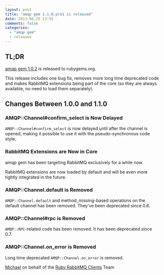 ```yaml
---
layout: post
title: "amqp gem 1.1.0.pre1 is released"
date: 2013-06-25 13:55
comments: false
categories:
  - "amqp gem"
  - releases
---
```


## TL;DR

[amqp gem 1.0.2](https://rubygems.org/gems/amqp/versions/1.0.2) is released to rubygems.org.

This release includes one bug fix, removes more long time deprecated code and makes
RabbitMQ extensions being part of the core (so they are always available, no need to load them separately).



## Changes Between 1.0.0 and 1.1.0

### AMQP::Channel#confirm_select is Now Delayed

`AMQP::Channel#confirm_select` is now delayed until after the channel
is opened, making it possible to use it with the pseudo-synchronous
code style.

### RabbitMQ Extensions are Now in Core

amqp gem has been targeting RabbitMQ exclusively for a while now.

RabbitMQ extensions are now loaded by default and will be even more
tightly integrated in the future.

### AMQP::Channel.default is Removed

`AMQP::Channel.default` and method_missing-based operations on the default
channel has been removed. They've been deprecated since 0.6.

### AMQP::Channel#rpc is Removed

`AMQP::RPC`-related code has been removed. It has been deprecated
since 0.7.

### AMQP::Channel.on_error is Removed

Long time deprecated `AMQP::Channel.on_error` is removed.



[Michael](http://twitter.com/michaelklishin) on behalf of the [Ruby RabbitMQ Clients](http://github.com/ruby-amqp) Team
